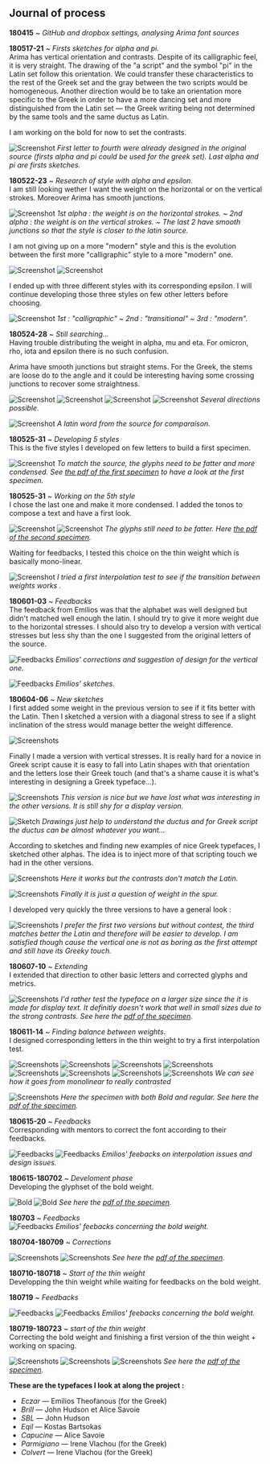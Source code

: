 ## Journal of process

**180415** ~ *GitHub and dropbox settings, analysing Arima font sources*

**180517-21** ~ *Firsts sketches for alpha and pi.* <br/>
Arima has vertical orientation and contrasts. Despite of its calligraphic feel, it is very straight. The drawing of the "a script" and the symbol "pi" in the Latin set follow this orientation. We could transfer these characteristics to the rest of the Greek set and the gray between the two scripts would be homogeneous. Another direction would be to take an orientation more specific to the Greek in order to have a more dancing set and more distinguished from the Latin set — the Greek writing being not determined by the same tools and the same ductus as Latin.

I am working on the bold for now to set the contrasts.

![Screenshot](03_SCREENSHOTS/2018-05-21_2.png)
*First letter to fourth were already designed in the original source (firsts alpha and pi could be used for the greek set). Last alpha and pi are firsts sketches.*

**180522-23** ~ *Research of style with alpha and epsilon.* <br/>
I am still looking wether I want the weight on the horizontal or on the vertical strokes. Moreover Arima has smooth junctions.

![Screenshot](03_SCREENSHOTS/2018-05-23_7.png)
*1st alpha : the weight is on the horizontal strokes. ~ 2nd alpha : the weight is on the vertical strokes. ~ The last 2 have smooth junctions so that the style is closer to the latin source.*

I am not giving up on a more "modern" style and this is the evolution between the first more "calligraphic" style to a more "modern" one.

![Screenshot](03_SCREENSHOTS/2018-05-23_5.png)
![Screenshot](03_SCREENSHOTS/2018-05-23_5-2.png)

I ended up with three different styles with its corresponding epsilon. I will continue developing those three styles on few other letters before choosing.

![Screenshot](03_SCREENSHOTS/2018-05-23_6.png)
*1st : "calligraphic" ~ 2nd : "transitional" ~ 3rd : "modern".*

**180524-28** ~ *Still searching…* <br/>
Having trouble distributing the weight in alpha, mu and eta. For omicron, rho, iota and epsilon there is no such confusion.

Arima have smooth junctions but straight stems. For the Greek, the stems are loose do to the angle and it could be interesting having some crossing junctions to recover some straightness.

![Screenshot](03_SCREENSHOTS/2018-05-28_1.png)
![Screenshot](03_SCREENSHOTS/2018-05-28_2.png)
![Screenshot](03_SCREENSHOTS/2018-05-28_3.png)
![Screenshot](03_SCREENSHOTS/2018-05-28_4.png)
*Several directions possible.*

![Screenshot](03_SCREENSHOTS/2018-05-28_5.png)
*A latin word from the source for comparaison.*

**180525-31** ~ *Developing 5 styles* <br/>
This is the five styles I developed on few letters to build a first specimen.

![Screenshot](03_SCREENSHOTS/2018-05-31.png)
*To match the source, the glyphs need to be fatter and more condensed. See [the pdf of the first specimen](https://github.com/eellak/gsoc2018-arimamadurai/blob/master/00_PROCESS/04_PDF/180529-specimen.pdf) to have a look at the first specimen.*

**180525-31** ~ *Working on the 5th style*<br/>
I chose the last one and make it more condensed. I added the tonos to compose a text and have a first look.

![Screenshot](03_SCREENSHOTS/2018-06-01_1.png)
![Screenshot](03_SCREENSHOTS/2018-06-01_2.png)
*The glyphs still need to be fatter. Here [the pdf of the second specimen](https://github.com/eellak/gsoc2018-arimamadurai/blob/master/00_PROCESS/04_PDF/180601-specimen-ss04.pdf).*

Waiting for feedbacks, I tested this choice on the thin weight which is basically mono-linear.

![Screenshot](03_SCREENSHOTS/2018-06-01_3.png)
*I tried a first interpolation test to see if the transition between weights works .*

**180601-03** ~ *Feedbacks*<br/>
The feedback from Emilios was that the alphabet was well designed but didn't matched well enough the latin. I should try to give it more weight due to the horizontal stresses. I should also try to develop a version with vertical stresses but less shy than the one I suggested from the original letters of the source.

![Feedbacks](05_FEEDBACKS/180604/180604_feedbacks_Emilios.JPG)
*Emilios' corrections and suggestion of design for the vertical one.*

![Feedbacks](05_FEEDBACKS/180604/IMG_1443.JPG)
*Emilios' sketches.*

**180604-06** ~ *New sketches*<br/>
I first added some weight in the previous version to see if it fits better with the Latin. Then I sketched a version with a diagonal stress to see if a slight inclination of the stress would manage better the weight difference.

![Screenshots](03_SCREENSHOTS/2018-06-06_1.png)

Finally I made a version with vertical stresses. It is really hard for a novice in Greek script cause it is easy to fall into Latin shapes with that orientation and the letters lose their Greek touch (and that's a shame cause it is what's interesting in designing a Greek typeface…).

![Screenshots](03_SCREENSHOTS/2018-06-05.png)
*This version is nice but we have lost what was interesting in the other versions. It is still shy for a display version.*

![Sketch](06_SKETCHES/180606.png)
*Drawings just help to understand the ductus and for Greek script the ductus can be almost whatever you want…*

According to sketches and finding new examples of nice Greek typefaces, I sketched other alphas. The idea is to inject more of that scripting touch we had in the other versions.

![Screenshots](03_SCREENSHOTS/2018-06-06_2.png)
*Here it works but the contrasts don't match the Latin.*

![Screenshots](03_SCREENSHOTS/2018-06-06_3.png)
*Finally it is just a question of weight in the spur.*

I developed very quickly the three versions to have a general look :

![Screenshots](03_SCREENSHOTS/2018-06-06_4.png)
*I prefer the first two versions but without contest, the third matches better the Latin and therefore will be easier to develop. I am satisfied though cause the vertical one is not as boring as the first attempt and still have its Greeky touch.*

**180607-10** ~ *Extending*<br/>
I extended that direction to other basic letters and corrected glyphs and metrics.

![Screenshots](03_SCREENSHOTS/2018-06-11_1.png)
*I'd rather test the typeface on a larger size since the it is made for display text. It definitly doesn't work that well in small sizes due to the strong contrasts. See here the [pdf of the specimen](https://github.com/eellak/gsoc2018-arimamadurai/blob/master/00_PROCESS/04_PDF/180611-specimen.pdf).*

**180611-14** ~ *Finding balance between weights.*<br/>
I designed corresponding letters in the thin weight to try a first interpolation test.

![Screenshots](03_SCREENSHOTS/2018-06-14_1.png)
![Screenshots](03_SCREENSHOTS/2018-06-14_2.png)
![Screenshots](03_SCREENSHOTS/2018-06-14_3.png)
![Screenshots](03_SCREENSHOTS/2018-06-14_4.png)
![Screenshots](03_SCREENSHOTS/2018-06-14_5.png)
![Screenshots](03_SCREENSHOTS/2018-06-14_6.png)
![Screenshots](03_SCREENSHOTS/2018-06-14_7.png)
![Screenshots](03_SCREENSHOTS/2018-06-14_8.png)
*We can see how it goes from monolinear to really contrasted*

![Screenshots](03_SCREENSHOTS/2018-06-14_9.png)
*Here the specimen with both Bold and regular. See here the [pdf of the specimen](https://github.com/eellak/gsoc2018-arimamadurai/blob/master/00_PROCESS/04_PDF/180614-specimen.pdf).*

**180615-20** ~ *Feedbacks*<br/>
Corresponding with mentors to correct the font according to their feedbacks.

![Feedbacks](05_FEEDBACKS/180619/180619_feedback-Emilios_a.JPG)
![Feedbacks](05_FEEDBACKS/180619/180619_feedback-Emilios_b.JPG)
*Emilios' feebacks on interpolation issues and design issues.*

**180615-180702** ~ *Develoment phase*<br/>
Developing the glyphset of the bold weight.

![Bold](03_SCREENSHOTS/2018-07-02_2.png)
![Bold](03_SCREENSHOTS/2018-07-02_1.png)
*See here the [pdf of the specimen](https://github.com/eellak/gsoc2018-arimamadurai/blob/master/00_PROCESS/04_PDF/180702-specimen.pdf).*

**180703** ~ *Feedbacks*<br/>
![Feedbacks](05_FEEDBACKS/180703/180703_feedbacks-Emilios.JPG)
*Emilios' feebacks concerning the bold weight.*

**180704-180709** ~ *Corrections*<br/>

![Screenshots](03_SCREENSHOTS/2018-07-09_1.png)
![Screenshots](03_SCREENSHOTS/2018-07-09_2.png)
*See here the [pdf of the specimen](https://github.com/eellak/gsoc2018-arimamadurai/blob/master/00_PROCESS/04_PDF/180709-specimen.pdf).*

**180710-180718** ~ *Start of the thin weight*<br/>
Developping the thin weight while waiting for feedbacks on the bold weight.

**180719** ~ *Feedbacks*<br/>

![Feedbacks](05_FEEDBACKS/180719/180719_feedbacks-Emilios_a.JPG)
![Feedbacks](05_FEEDBACKS/180719/180719_feedbacks-Emilios_b.JPG)
*Emilios' feebacks concerning the bold weight.*

**180719-180723** ~ *start of the thin weight*<br/>
Correcting the bold weight and finishing a first version of the thin weight + working on spacing.

![Screenshots](03_SCREENSHOTS/2018-07-23_1.png)
![Screenshots](03_SCREENSHOTS/2018-07-23_3.png)
![Screenshots](03_SCREENSHOTS/2018-07-23_2.png)
*See here the [pdf of the specimen](https://github.com/eellak/gsoc2018-arimamadurai/blob/master/00_PROCESS/04_PDF/180723-specimen.pdf).*

**These are the typefaces I look at along the project :**

* *Eczar* — Emilios Theofanous (for the Greek)
* *Brill* — John Hudson et Alice Savoie
* *SBL* — John Hudson
* *Eqil* — Kostas Bartsokas
* *Capucine* — Alice Savoie
* *Parmigiano* — Irene Vlachou (for the Greek)
* *Colvert* — Irene Vlachou (for the Greek)
